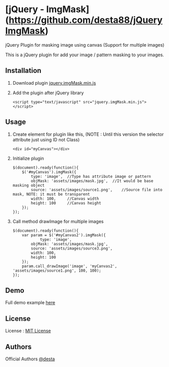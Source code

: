 [jQuery - ImgMask] (https://github.com/desta88/jQueryImgMask)
==========================================

jQuery Plugin for masking image using canvas (Support for multiple images)

This is a jQuery plugin for add your image / pattern masking to your images.


Installation
------------
1.	Download plugin [jquery.imgMask.min.js](https://raw.githubusercontent.com/desta88/jQueryImgMask/master/assets/js/jquery.imgMask.min.js)

2.	Add the plugin after jQuery library
	```
	<script type="text/javascript" src="jquery.imgMask.min.js"></script>
	```


Usage
------------
1.	Create element for plugin like this, (NOTE : Until this version the selector attribute just using ID not Class)
	```
	<div id="myCanvas"></div>
	```

2.	Initialize plugin
    ```
	$(document).ready(function(){
		$('#myCanvas').imgMask({
			type: 'image',	//Type has attribute image or pattern
			objMask: 'assets/images/mask.jpg',	//It would be base masking object
			source: 'assets/images/source1.png',	//Source file into mask, NOTE: it must be transparent
			width: 100, 	//Canvas width
			height: 100 	//Canvas height
		});
	});
	```
	
3.	Call method drawImage for multiple images
	```
	$(document).ready(function(){
		var param = $('#myCanvas2').imgMask({
    			type: 'image',
			objMask: 'assets/images/mask.jpg',
			source: 'assets/images/source3.png',
			width: 100,
			height: 100
		});
		param.call_drawImage('image', 'myCanvas2', 'assets/images/source1.png', 100, 100);
	});
	```


Demo
------------
Full demo example [here](http://api.mdesain.com/jQueryImgMask/)

License
------------
License : [MIT License](http://opensource.org/licenses/mit-license.html)

Authors
------------
Official Authors [@desta](http://www.mdesain.com/)
